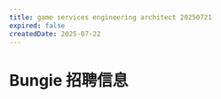 ```yaml
---
title: game services engineering architect 20250721
expired: false
createdDate: 2025-07-22
---
```


# Bungie 招聘信息

<JobPostingTable job-posting-json-path="bungie/data/game-services-engineering-architect-20250721.json" />